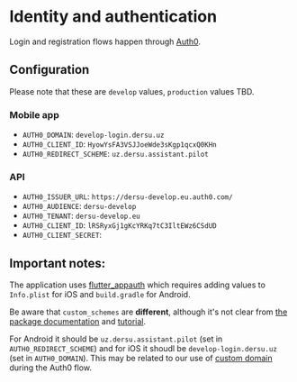 # Identity and authentication

Login and registration flows happen through [Auth0](https://auth0.com/).

## Configuration

Please note that these are `develop` values, `production` values TBD.

### Mobile app

- `AUTH0_DOMAIN`: `develop-login.dersu.uz`
- `AUTH0_CLIENT_ID`: `HyowYsFA3VSJJoeWde3sKgp1qcxQ0KHn`
- `AUTH0_REDIRECT_SCHEME`: `uz.dersu.assistant.pilot`

### API

- `AUTH0_ISSUER_URL`: `https://dersu-develop.eu.auth0.com/`
- `AUTH0_AUDIENCE`: `dersu-develop`
- `AUTH0_TENANT`: `dersu-develop.eu`
- `AUTH0_CLIENT_ID`: `lRSRyxGj1gKcYRKq7tC3IltEWz6CSdUD`
- `AUTH0_CLIENT_SECRET`:

## Important notes:

The application uses [flutter_appauth](https://pub.dev/packages/flutter_appauth) which requires adding values to `Info.plist` for iOS and `build.gradle` for Android.

Be aware that `custom_schemes` are **different**, although it's not clear from [the package documentation](https://pub.dev/packages/flutter_appauth) and [tutorial](https://auth0.com/blog/get-started-with-flutter-authentication/).

For Android it should be `uz.dersu.assistant.pilot` (set in `AUTH0_REDIRECT_SCHEME`) and for iOS it shoudl be `develop-login.dersu.uz` (set in `AUTH0_DOMAIN`). This may be related to our use of [custom domain](https://auth0.com/docs/brand-and-customize/custom-domains) during the Auth0 flow.